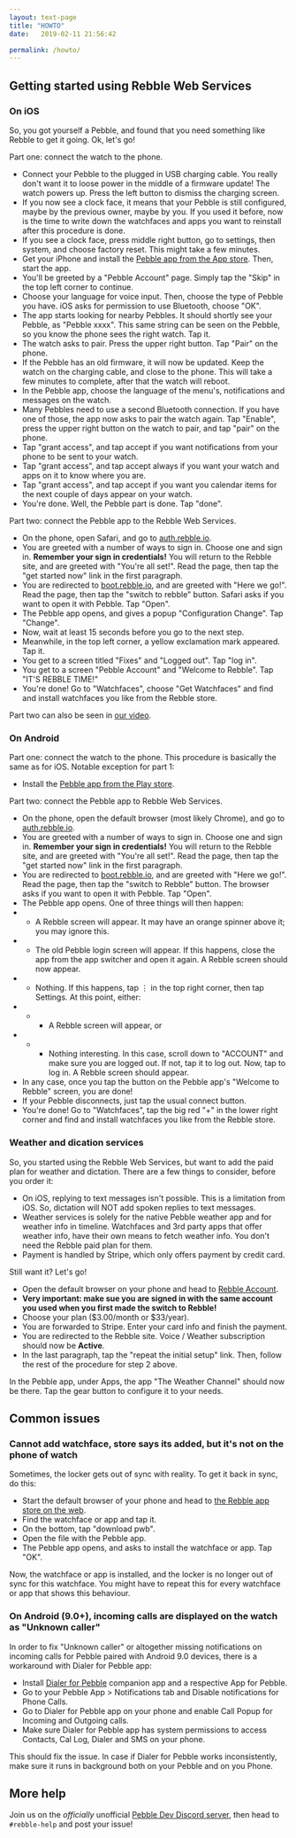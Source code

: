 ```yaml
---
layout: text-page
title: "HOWTO"
date:   2019-02-11 21:56:42

permalink: /howto/
---
```


## Getting started using Rebble Web Services

### On iOS

So, you got yourself a Pebble, and found that you need something like Rebble to get it going. Ok, let's go!

Part one: connect the watch to the phone.

* Connect your Pebble to the plugged in USB charging cable. You really don't want it to loose power in the middle of a firmware update! The watch powers up. Press the left button to dismiss the charging screen.
* If you now see a clock face, it means that your Pebble is still configured, maybe by the previous owner, maybe by you. If you used it before, now is the time to write down the watchfaces and apps you want to reinstall after this procedure is done.
* If you see a clock face, press middle right button, go to settings, then system, and choose factory reset. This might take a few minutes.
* Get your iPhone and install the [Pebble app from the App store](https://itunes.apple.com/en/app/pebble/id957997620?mt=8). Then, start the app.
* You'll be greeted by a "Pebble Account" page. Simply tap the "Skip" in the top left corner to continue.
* Choose your language for voice input. Then, choose the type of Pebble you have. iOS asks for permission to use Bluetooth, choose "OK".
* The app starts looking for nearby Pebbles. It should shortly see your Pebble, as "Pebble xxxx". This same string can be seen on the Pebble, so you know the phone sees the right watch. Tap it.
* The watch asks to pair. Press the upper right button. Tap "Pair" on the phone.
* If the Pebble has an old firmware, it will now be updated. Keep the watch on the charging cable, and close to the phone. This will take a few minutes to complete, after that the watch will reboot.
* In the Pebble app, choose the language of the menu's, notifications and messages on the watch.
* Many Pebbles need to use a second Bluetooth connection. If you have one of those, the app now asks to pair the watch again. Tap "Enable", press the upper right button on the watch to pair, and tap "pair" on the phone.
* Tap "grant access", and tap accept if you want notifications from your phone to be sent to your watch.
* Tap "grant access", and tap accept always if you want your watch and apps on it to know where you are.
* Tap "grant access", and tap accept if you want you calendar items for the next couple of days appear on your watch.
* You're done. Well, the Pebble part is done. Tap "done".

Part two: connect the Pebble app to the Rebble Web Services.

* On the phone, open Safari, and go to [auth.rebble.io](https://auth.rebble.io/).
* You are greeted with a number of ways to sign in. Choose one and sign in. **Remember your sign in credentials!** You will return to the Rebble site, and are greeted with "You're all set!". Read the page, then tap the "get started now" link in the first paragraph.
* You are redirected to [boot.rebble.io](https://boot.rebble.io/), and are greeted with "Here we go!". Read the page, then tap the "switch to rebble" button. Safari asks if you want to open it with Pebble. Tap "Open".
* The Pebble app opens, and gives a popup "Configuration Change". Tap "Change".
* Now, wait at least 15 seconds before you go to the next step.
* Meanwhile, in the top left corner, a yellow exclamation mark appeared. Tap it.
* You get to a screen titled "Fixes" and "Logged out". Tap "log in".
* You get to a screen "Pebble Account" and "Welcome to Rebble". Tap "IT'S REBBLE TIME!"
* You're done! Go to "Watchfaces", choose "Get Watchfaces" and find and install watchfaces you like from the Rebble store.

Part two can also be seen in [our video](https://www.youtube.com/watch?v=8Z4Jtl_0UMw).

### On Android

Part one: connect the watch to the phone. This procedure is basically the same as for iOS. Notable exception for part 1:
* Install the [Pebble app from the Play store](https://play.google.com/store/apps/details?id=com.getpebble.android.basalt).

Part two: connect the Pebble app to Rebble Web Services.

* On the phone, open the default browser (most likely Chrome), and go to [auth.rebble.io](https://auth.rebble.io/).
* You are greeted with a number of ways to sign in. Choose one and sign in. **Remember your sign in credentials!** You will return to the Rebble site, and are greeted with "You're all set!". Read the page, then tap the "get started now" link in the first paragraph.
* You are redirected to [boot.rebble.io](https://boot.rebble.io/), and are greeted with "Here we go!". Read the page, then tap the "switch to Rebble" button. The browser asks if you want to open it with Pebble. Tap "Open".
* The Pebble app opens. One of three things will then happen:
* * A Rebble screen will appear. It may have an orange spinner above it; you may ignore this.
* * The old Pebble login screen will appear. If this happens, close the app from the app switcher and open it again. A Rebble screen should now appear.
* * Nothing. If this happens, tap ⋮ in the top right corner, then tap Settings. At this point, either:
* * * A Rebble screen will appear, or
* * * Nothing interesting. In this case, scroll down to "ACCOUNT" and make sure you are logged out. If not, tap it to log out. Now, tap to log in. A Rebble screen should appear.
* In any case, once you tap the button on the Pebble app's "Welcome to Rebble" screen, you are done!
* If your Pebble disconnects, just tap the usual connect button.
* You're done! Go to "Watchfaces", tap the big red "+" in the lower right corner and find and install watchfaces you like from the Rebble store.

### Weather and dication services

So, you started using the Rebble Web Services, but want to add the paid plan for weather and dictation. There are a few things to consider, before you order it:
* On iOS, replying to text messages isn't possible. This is a limitation from iOS. So, dictation will NOT add spoken replies to text messages.
* Weather services is solely for the native Pebble weather app and for weather info in timeline. Watchfaces and 3rd party apps that offer weather info, have their own means to fetch weather info. You don't need the Rebble paid plan for them.
* Payment is handled by Stripe, which only offers payment by credit card.

Still want it? Let's go!
* Open the default browser on your phone and head to [Rebble Account](https://auth.rebble.io/account/).
* **Very important: make sue you are signed in with the same account you used when you first made the switch to Rebble!**
* Choose your plan ($3.00/month or $33/year).
* You are forwarded to Stripe. Enter your card info and finish the payment.
* You are redirected to the Rebble site. Voice / Weather subscription should now be **Active**.
* In the last paragraph, tap the "repeat the initial setup" link. Then, follow the rest of the procedure for step 2 above.

In the Pebble app, under Apps, the app "The Weather Channel" should now be there. Tap the gear button to configure it to your needs.

## Common issues

### Cannot add watchface, store says its added, but it's not on the phone of watch

Sometimes, the locker gets out of sync with reality. To get it back in sync, do this:
* Start the default browser of your phone and head to [the Rebble app store on the web](https://apps.rebble.io/en_US/watchfaces?dev_settings=true).
* Find the watchface or app and tap it.
* On the bottom, tap "download pwb".
* Open the file with the Pebble app.
* The Pebble app opens, and asks to install the watchface or app. Tap "OK".

Now, the watchface or app is installed, and the locker is no longer out of sync for this watchface. You might have to repeat this for every watchface or app that shows this behaviour.

### On Android (9.0+), incoming calls are displayed on the watch as "Unknown caller"

In order to fix "Unknown caller" or altogether missing notifications on incoming calls for Pebble paired with Android 9.0 devices, there is a workaround with Dialer for Pebble app:
* Install [Dialer for Pebble](https://play.google.com/store/apps/details?id=com.matejdro.pebbledialer) companion app and a respective App for Pebble.
* Go to your Pebble App > Notifications tab and Disable notifications for Phone Calls.
* Go to Dialer for Pebble app on your phone and enable Call Popup for Incoming and Outgoing calls.
* Make sure Dialer for Pebble app has system permissions to access Contacts, Cal Log, Dialer and SMS on your phone.

This should fix the issue. In case if Dialer for Pebble works inconsistently, make sure it runs in background both on your Pebble and on you Phone.

## More help

Join us on the *officially* unofficial [Pebble Dev Discord server](http://discord.gg/aRUAYFN), then head to `#rebble-help` and post your issue!
